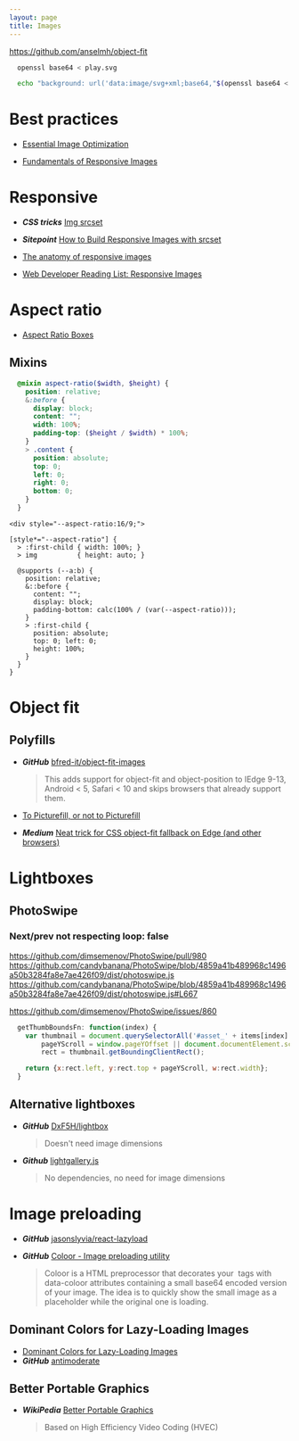 ```yaml
---
layout: page
title: Images
---
```


https://github.com/anselmh/object-fit

```bash
  openssl base64 < play.svg
```

```bash
  echo "background: url('data:image/svg+xml;base64,"$(openssl base64 < path/to/file.svg)"');"
```

# Best practices

* [Essential Image Optimization](https://images.guide/)

* [Fundamentals of Responsive Images](https://www.lullabot.com/articles/fundamentals-of-responsive-images)

# Responsive

* ***CSS tricks*** [Img srcset](https://css-tricks.com/responsive-images-youre-just-changing-resolutions-use-srcset/)

* ***Sitepoint*** [How to Build Responsive Images with srcset](https://www.sitepoint.com/how-to-build-responsive-images-with-srcset/)

* [The anatomy of responsive images](https://jakearchibald.com/2015/anatomy-of-responsive-images/)

* [Web Developer Reading List: Responsive Images](http://thenewcode.com/1177/Web-Developer-Reading-List-Responsive-Images)

# Aspect ratio

* [Aspect Ratio Boxes](https://css-tricks.com/aspect-ratio-boxes/)

## Mixins

```scss
  @mixin aspect-ratio($width, $height) {
    position: relative;
    &:before {
      display: block;
      content: "";
      width: 100%;
      padding-top: ($height / $width) * 100%;
    }
    > .content {
      position: absolute;
      top: 0;
      left: 0;
      right: 0;
      bottom: 0;
    }
  }
```

```
<div style="--aspect-ratio:16/9;">

[style*="--aspect-ratio"] {
  > :first-child { width: 100%; }
  > img          { height: auto; }
  
  @supports (--a:b) {
    position: relative;
    &::before {
      content: "";
      display: block;
      padding-bottom: calc(100% / (var(--aspect-ratio)));
    }  
    > :first-child {
      position: absolute;
      top: 0; left: 0;
      height: 100%;
    }  
  }
}
```

# Object fit

## Polyfills

* ***GitHub*** [bfred-it/object-fit-images](https://github.com/bfred-it/object-fit-images)
  > This adds support for object-fit and object-position to IEdge 9-13, Android < 5, Safari < 10 and skips browsers that already support them.

* [To Picturefill, or not to Picturefill](https://www.filamentgroup.com/lab/to-picturefill.html)

* ***Medium*** [Neat trick for CSS object-fit fallback on Edge (and other browsers)](https://medium.com/@primozcigler/neat-trick-for-css-object-fit-fallback-on-edge-and-other-browsers-afbc53bbb2c3#.68cdxqj0j)

# Lightboxes

## PhotoSwipe

### Next/prev not respecting loop: false

https://github.com/dimsemenov/PhotoSwipe/pull/980
https://github.com/candybanana/PhotoSwipe/blob/4859a41b489968c1496a50b3284fa8e7ae426f09/dist/photoswipe.js
https://github.com/candybanana/PhotoSwipe/blob/4859a41b489968c1496a50b3284fa8e7ae426f09/dist/photoswipe.js#L667

https://github.com/dimsemenov/PhotoSwipe/issues/860



```js
  getThumbBoundsFn: function(index) {
    var thumbnail = document.querySelectorAll('#asset_' + items[index].id + ' .edy-asset-preview')[0], // find thumbnail
        pageYScroll = window.pageYOffset || document.documentElement.scrollTop,
        rect = thumbnail.getBoundingClientRect();

    return {x:rect.left, y:rect.top + pageYScroll, w:rect.width};
  }
```

## Alternative lightboxes

* ***GitHub*** [DxF5H/lightbox](https://github.com/DxF5H/lightbox)
  > Doesn't need image dimensions

* ***Github*** [lightgallery.js](https://github.com/sachinchoolur/lightgallery.js)
  > No dependencies, no need for image dimensions

# Image preloading

* ***GitHub*** [jasonslyvia/react-lazyload](https://github.com/jasonslyvia/react-lazyload)

* ***GitHub*** [Coloor - Image preloading utility](https://github.com/krasimir/coloor)
  > Coloor is a HTML preprocessor that decorates your <img> tags with data-coloor attributes containing a small base64 encoded version of your image. The idea is to quickly show the small image as a placeholder while the original one is loading.

## Dominant Colors for Lazy-Loading Images

* [Dominant Colors for Lazy-Loading Images](https://manu.ninja/dominant-colors-for-lazy-loading-images)
* ***GitHub*** [antimoderate](https://github.com/whackashoe/antimoderate)

## Better Portable Graphics

* ***WikiPedia*** [Better Portable Graphics](https://en.wikipedia.org/wiki/Better_Portable_Graphics)
  > Based on High Efficiency Video Coding (HVEC)


